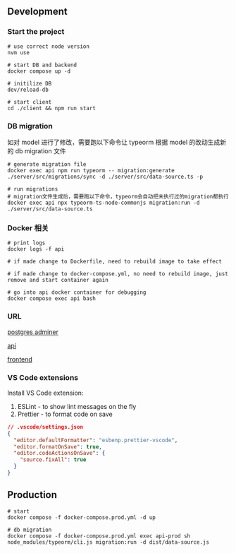 ## Development

### Start the project

```
# use correct node version
nvm use

# start DB and backend
docker compose up -d

# initilize DB
dev/reload-db

# start client
cd ./client && npm run start

```

### DB migration

如对 model 进行了修改，需要跑以下命令让 typeorm 根据 model 的改动生成新的 db migration 文件

```
# generate migration file
docker exec api npm run typeorm -- migration:generate ./server/src/migrations/sync -d ./server/src/data-source.ts -p

# run migrations
# migration文件生成后，需要跑以下命令，typeorm会自动把未执行过的migration都执行
docker exec api npx typeorm-ts-node-commonjs migration:run -d ./server/src/data-source.ts
```

### Docker 相关

```
# print logs
docker logs -f api

# if made change to Dockerfile, need to rebuild image to take effect

# if made change to docker-compose.yml, no need to rebuild image, just remove and start container again

# go into api docker container for debugging
docker compose exec api bash
```

### URL

[postgres adminer](http://localhost:8080/?pgsql=db&username=postgres&db=matching_app&ns=public)

[api](http://localhost:4000)

[frontend](http://localhost:3000/matching-event/36cffe10-3f93-40f3-96be-26cb42399955)

### VS Code extensions

Install VS Code extension:

1. ESLint - to show lint messages on the fly
2. Prettier - to format code on save

```json
// .vscode/settings.json
{
  "editor.defaultFormatter": "esbenp.prettier-vscode",
  "editor.formatOnSave": true,
  "editor.codeActionsOnSave": {
    "source.fixAll": true
  }
}
```

## Production

```
# start
docker compose -f docker-compose.prod.yml -d up

# db migration
docker compose -f docker-compose.prod.yml exec api-prod sh
node_modules/typeorm/cli.js migration:run -d dist/data-source.js
```

